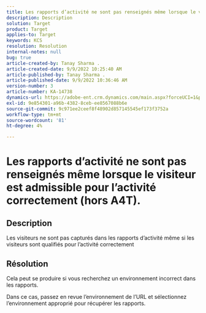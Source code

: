 ```yaml
---
title: Les rapports d’activité ne sont pas renseignés même lorsque le visiteur est admissible pour l’activité correctement (hors A4T).
description: Description
solution: Target
product: Target
applies-to: Target
keywords: KCS
resolution: Resolution
internal-notes: null
bug: true
article-created-by: Tanay Sharma .
article-created-date: 9/9/2022 10:25:40 AM
article-published-by: Tanay Sharma .
article-published-date: 9/9/2022 10:36:46 AM
version-number: 3
article-number: KA-14738
dynamics-url: https://adobe-ent.crm.dynamics.com/main.aspx?forceUCI=1&pagetype=entityrecord&etn=knowledgearticle&id=20c1b4bc-2930-ed11-9db1-002248086735
exl-id: 9e854301-a96b-4382-8ceb-ee8567088b6e
source-git-commit: 9c971ee2ceef8f48902d857145545ef173f3752a
workflow-type: tm+mt
source-wordcount: '81'
ht-degree: 4%

---
```


# Les rapports d’activité ne sont pas renseignés même lorsque le visiteur est admissible pour l’activité correctement (hors A4T).

## Description


Les visiteurs ne sont pas capturés dans les rapports d’activité même si les visiteurs sont qualifiés pour l’activité correctement


## Résolution


Cela peut se produire si vous recherchez un environnement incorrect dans les rapports.



Dans ce cas, passez en revue l’environnement de l’URL et sélectionnez l’environnement approprié pour récupérer les rapports.
